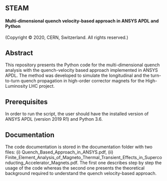 ## **STEAM** 
#### Multi-dimensional quench velocity-based approach in ANSYS APDL and Python
(Copyright © 2020, CERN, Switzerland. All rights reserved.)

## Abstract
This repository presents the Python code for the multi-dimensional quench analysis with the quench-velocity based 
approach implemented in ANSYS APDL. The method was developed to simulate the longitudinal and the turn-to-turn quench 
propagation in high-order corrector magnets for the High-Luminosity LHC project. 

## Prerequisites
In order to run the script, the user should have the installed version of ANSYS APDL (version 2019 R1) and Python 3.6.

## Documentation
The code documentation is stored in the documentation folder with two files: (i) Quench_Based_Approach_in_ANSYS.pdf, 
(ii) Finite_Element_Analysis_of_Magneto_Thermal_Transient_Effects_in_Superconducting_Accelerator_Magnets.pdf. 
The first one describes step by step the usage of the code whereas the second one presents the theoretical background 
required to understand the quench velocity-based approach.


